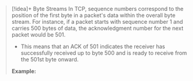

> [!idea]+ Byte Streams
> In TCP, sequence numbers correspond to the position of the first byte in a packet's data within the overall byte stream. For instance, if a packet starts with sequence number 1 and carries 500 bytes of data, the acknowledgment number for the next packet would be 501.
> - This means that an ACK of 501 indicates the receiver has successfully received up to byte 500 and is ready to receive from the 501st byte onward.
> 
> **Example:**




